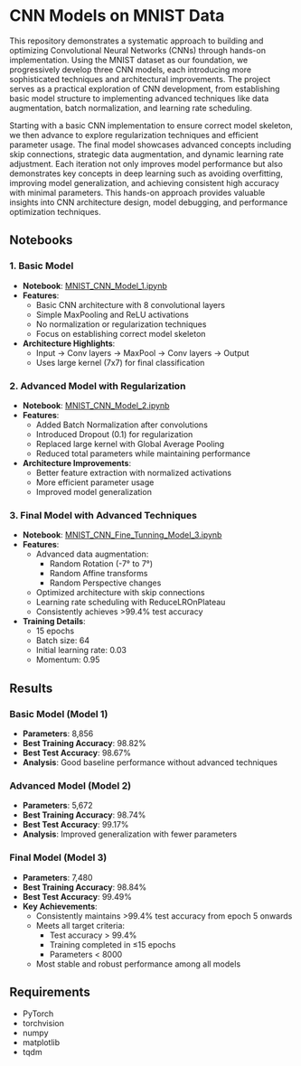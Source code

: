 # CNN Models on MNIST Data

This repository demonstrates a systematic approach to building and optimizing Convolutional Neural Networks (CNNs) through hands-on implementation. Using the MNIST dataset as our foundation, we progressively develop three CNN models, each introducing more sophisticated techniques and architectural improvements. The project serves as a practical exploration of CNN development, from establishing basic model structure to implementing advanced techniques like data augmentation, batch normalization, and learning rate scheduling.

Starting with a basic CNN implementation to ensure correct model skeleton, we then advance to explore regularization techniques and efficient parameter usage. The final model showcases advanced concepts including skip connections, strategic data augmentation, and dynamic learning rate adjustment. Each iteration not only improves model performance but also demonstrates key concepts in deep learning such as avoiding overfitting, improving model generalization, and achieving consistent high accuracy with minimal parameters. This hands-on approach provides valuable insights into CNN architecture design, model debugging, and performance optimization techniques.

## Notebooks

### 1. Basic Model
- **Notebook**: [MNIST_CNN_Model_1.ipynb](notebooks/MNIST_CNN_Model_1.ipynb)
- **Features**:
  - Basic CNN architecture with 8 convolutional layers
  - Simple MaxPooling and ReLU activations
  - No normalization or regularization techniques
  - Focus on establishing correct model skeleton
- **Architecture Highlights**:
  - Input → Conv layers → MaxPool → Conv layers → Output
  - Uses large kernel (7x7) for final classification

### 2. Advanced Model with Regularization
- **Notebook**: [MNIST_CNN_Model_2.ipynb](notebooks/MNIST_CNN_Model_2.ipynb)
- **Features**:
  - Added Batch Normalization after convolutions
  - Introduced Dropout (0.1) for regularization
  - Replaced large kernel with Global Average Pooling
  - Reduced total parameters while maintaining performance
- **Architecture Improvements**:
  - Better feature extraction with normalized activations
  - More efficient parameter usage
  - Improved model generalization

### 3. Final Model with Advanced Techniques
- **Notebook**: [MNIST_CNN_Fine_Tunning_Model_3.ipynb](notebooks/MNIST_CNN_Fine_Tunning_Model_3.ipynb)
- **Features**:
  - Advanced data augmentation:
    - Random Rotation (-7° to 7°)
    - Random Affine transforms
    - Random Perspective changes
  - Optimized architecture with skip connections
  - Learning rate scheduling with ReduceLROnPlateau
  - Consistently achieves >99.4% test accuracy
- **Training Details**:
  - 15 epochs
  - Batch size: 64
  - Initial learning rate: 0.03
  - Momentum: 0.95

## Results

### Basic Model (Model 1)
- **Parameters**: 8,856
- **Best Training Accuracy**: 98.82%
- **Best Test Accuracy**: 98.67%
- **Analysis**: Good baseline performance without advanced techniques

### Advanced Model (Model 2)
- **Parameters**: 5,672
- **Best Training Accuracy**: 98.74%
- **Best Test Accuracy**: 99.17%
- **Analysis**: Improved generalization with fewer parameters

### Final Model (Model 3)
- **Parameters**: 7,480
- **Best Training Accuracy**: 98.84%
- **Best Test Accuracy**: 99.49%
- **Key Achievements**:
  - Consistently maintains >99.4% test accuracy from epoch 5 onwards
  - Meets all target criteria:
    - Test accuracy > 99.4%
    - Training completed in ≤15 epochs
    - Parameters < 8000
  - Most stable and robust performance among all models

## Requirements
- PyTorch
- torchvision
- numpy
- matplotlib
- tqdm
